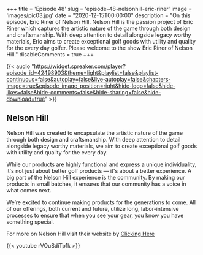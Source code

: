 +++
title = 'Episode 48'
slug = 'episode-48-nelsonhill-eric-riner'
image = 'images/pic03.jpg'
date = "2020-12-15T00:00:00"
description = "On this episode, Eric Riner of Nelson Hill. Nelson Hill is the passion project of Eric Riner which captures the artistic nature of the game through both design and craftsmanship. With deep attention to detail alongside legacy worthy materials, Eric aims to create exceptional golf goods with utility and quality for the every day golfer. Please welcome to the show Eric Riner of Nelson Hill."
disableComments = true
+++

{{< audio "https://widget.spreaker.com/player?episode_id=42498903&theme=light&playlist=false&playlist-continuous=false&autoplay=false&live-autoplay=false&chapters-image=true&episode_image_position=right&hide-logo=false&hide-likes=false&hide-comments=false&hide-sharing=false&hide-download=true" >}}


## Nelson Hill

Nelson Hill was created to encapsulate the artistic nature of the game through both design and craftsmanship. With deep attention to detail alongside legacy worthy materials, we aim to create exceptional golf goods with utility and quality for the every day.

While our products are highly functional and express a unique individuality, it's not just about better golf products — it's about a better experience. A big part of the Nelson Hill experience is the community. By making our products in small batches, it ensures that our community has a voice in what comes next. 

We’re excited to continue making products for the generations to come. All of our offerings, both current and future, utilize long, labor-intensive processes to ensure that when you see your gear, you know you have something special.

For more on Nelson Hill visit their website by [Clicking Here](https://www.nelsonhill.co/)

{{< youtube rVOuSdiTp1k >}}

